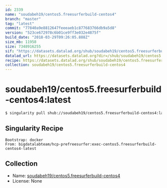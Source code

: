 ```yaml
---
id: 2339
name: "soudabeh19/centos5.freesurferbuild-centos4"
branch: "master"
tag: "latest"
commit: "77840a9e8812647feeeaeb1c877683766db9a5d8"
version: "523ce672978c6b01ce9ff3e032e4875f"
build_date: "2018-03-29T09:26:05.888Z"
size_mb: 11958
size: 7348916255
sif: "https://datasets.datalad.org/shub/soudabeh19/centos5.freesurferbuild-centos4/latest/2018-03-29-77840a9e-523ce672/523ce672978c6b01ce9ff3e032e4875f.simg"
datalad_url: https://datasets.datalad.org?dir=/shub/soudabeh19/centos5.freesurferbuild-centos4/latest/2018-03-29-77840a9e-523ce672/
recipe: https://datasets.datalad.org/shub/soudabeh19/centos5.freesurferbuild-centos4/latest/2018-03-29-77840a9e-523ce672/Singularity
collection: soudabeh19/centos5.freesurferbuild-centos4
---
```


# soudabeh19/centos5.freesurferbuild-centos4:latest

```bash
$ singularity pull shub://soudabeh19/centos5.freesurferbuild-centos4:latest
```

## Singularity Recipe

```singularity
Bootstrap: docker
From: bigdatalabteam/hcp-prefreesurfer:exec-centos5.freesurferbuild-centos4-latest
```

## Collection

 - Name: [soudabeh19/centos5.freesurferbuild-centos4](https://github.com/soudabeh19/centos5.freesurferbuild-centos4)
 - License: None

